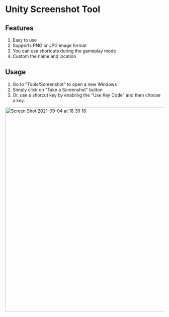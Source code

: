 # Unity Screenshot Tool

## Features
1. Easy to use
2. Supports PNG or JPG image format
3. You can use shortcuts during the gameplay mode
4. Custom the name and location

## Usage
1. Go to "Tools/Screenshot" to open a new Windows
2. Simply click on "Take a Screenshot" button
3. Or, use a shorcut key by enabling the "Use Key Code" and then choose a key.
<img width="647" alt="Screen Shot 2021-09-04 at 16 39 18" src="https://user-images.githubusercontent.com/64248203/132100116-b2f7f982-22d4-4606-8068-7183bfa56951.png">
